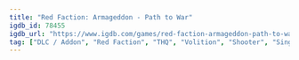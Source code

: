 ```yaml
---
title: "Red Faction: Armageddon - Path to War"
igdb_id: 78455
igdb_url: "https://www.igdb.com/games/red-faction-armageddon-path-to-war"
tag: ["DLC / Addon", "Red Faction", "THQ", "Volition", "Shooter", "Single player", "Multiplayer", "Co-operative", "Action", "Science fiction"]
---
```

